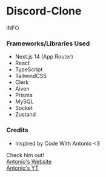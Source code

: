 # Discord-Clone

INFO

### Frameworks/Libraries Used

- Next.js 14 (App Router)
- React
- TypeScript
- TailwindCSS
- Clerk
- Aiven
- Prisma
- MySQL
- Socket
- Zustand

### Credits

- Inspired by Code With Antonio <3

Check him out!
<br/>
[Antonio's Website](https://www.codewithantonio.com)
<br/>
[Antonio's YT](https://www.youtube.com/@codewithantonio)

